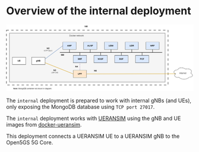# Overview of the internal deployment

![Overview of the internal deployment](../../misc/diagrams/internal.png)

The `internal` deployment is prepared to work with internal gNBs (and UEs), only exposing the MongoDB database using `TCP port 27017`.

The `internal` deployment works with [UERANSIM](https://github.com/aligungr/UERANSIM) using the gNB and UE images from [docker-ueransim](https://github.com/Borjis131/docker-ueransim).

This deployment connects a UERANSIM UE to a UERANSIM gNB to the Open5GS 5G Core.